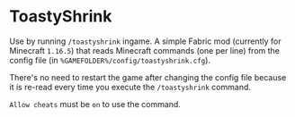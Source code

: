 # ToastyShrink

Use by running `/toastyshrink` ingame. A simple Fabric mod (currently for Minecraft `1.16.5`) that reads Minecraft commands (one per line) from the config file (in `%GAMEFOLDER%/config/toastyshrink.cfg`).

There's no need to restart the game after changing the config file because it is re-read every time you execute the `/toastyshrink` command.

`Allow cheats` must be `on` to use the command.

